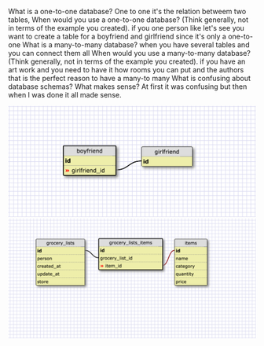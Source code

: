 




What is a one-to-one database?
One to one it's the relation betweem two tables,
When would you use a one-to-one database? (Think generally, not in terms of the example you created).
if you one person like let's see you want to create a table for a boyfriend and girlfriend since it's only a one-to-one
What is a many-to-many database?
when you have several tables and you can connect them all
When would you use a many-to-many database? (Think generally, not in terms of the example you created).
if you have an art work and you need to have it how rooms you can put and the authors that is the perfect reason to have a many-to many
What is confusing about database schemas? What makes sense?
At first it was confusing but then when I was done it all made sense.

![screenshot](imgs/one_one.png)
![screenshot](imgs/many.png)